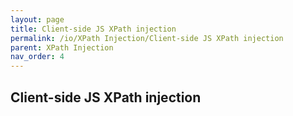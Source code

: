 ```yaml
---
layout: page
title: Client-side JS XPath injection
permalink: /io/XPath Injection/Client-side JS XPath injection
parent: XPath Injection
nav_order: 4
---
```


## Client-side JS XPath injection
